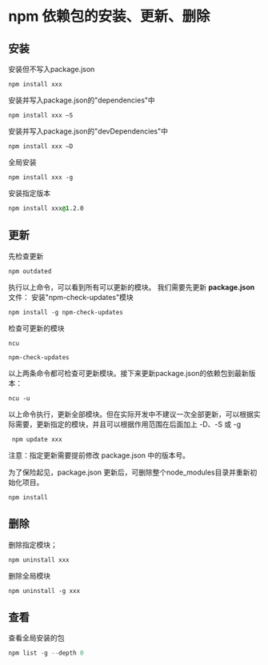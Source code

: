 # npm 依赖包的安装、更新、删除

## 安装

安装但不写入package.json

```undefined
npm install xxx
```

安装并写入package.json的"dependencies"中

```undefined
npm install xxx –S 
```

安装并写入package.json的"devDependencies"中

```undefined
npm install xxx –D
```

全局安装

```undefined
npm install xxx -g
```

安装指定版本

```css
npm install xxx@1.2.0
```

## 更新

先检查更新

```undefined
npm outdated
```

执行以上命令，可以看到所有可以更新的模块。
我们需要先更新 **package.json**文件：
安装"npm-check-updates"模块

```undefined
npm install -g npm-check-updates
```

检查可更新的模块

```undefined
ncu
```

```undefined
npm-check-updates
```

以上两条命令都可检查可更新模块。接下来更新package.json的依赖包到最新版本：

```undefined
ncu -u
```

以上命令执行，更新全部模块。但在实际开发中不建议一次全部更新，可以根据实际需要，更新指定的模块，并且可以根据作用范围在后面加上 -D、-S 或 -g

```undefined
 npm update xxx
```

注意：指定更新需要提前修改 package.json 中的版本号。

为了保险起见，package.json 更新后，可删除整个node_modules目录并重新初始化项目。

```undefined
npm install
```

## 删除

删除指定模块；

```undefined
npm uninstall xxx 
```

删除全局模块

```undefined
npm uninstall -g xxx
```

## 查看

查看全局安装的包

```cpp
npm list -g --depth 0
```

